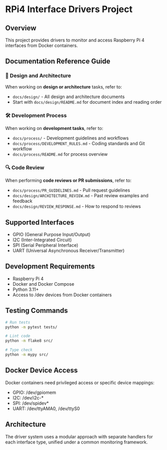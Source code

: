 # RPi4 Interface Drivers Project

## Overview
This project provides drivers to monitor and access Raspberry Pi 4 interfaces from Docker containers.

## Documentation Reference Guide

### 📐 Design and Architecture
When working on **design or architecture** tasks, refer to:
- `docs/design/` - All design and architecture documents
- Start with `docs/design/README.md` for document index and reading order

### 🛠️ Development Process
When working on **development tasks**, refer to:
- `docs/process/` - Development guidelines and workflows
- `docs/process/DEVELOPMENT_RULES.md` - Coding standards and Git workflow
- `docs/process/README.md` for process overview

### 🔍 Code Review
When performing **code reviews or PR submissions**, refer to:
- `docs/process/PR_GUIDELINES.md` - Pull request guidelines
- `docs/design/ARCHITECTURE_REVIEW.md` - Past review examples and feedback
- `docs/design/REVIEW_RESPONSE.md` - How to respond to reviews

## Supported Interfaces
- GPIO (General Purpose Input/Output)
- I2C (Inter-Integrated Circuit)
- SPI (Serial Peripheral Interface)
- UART (Universal Asynchronous Receiver/Transmitter)

## Development Requirements
- Raspberry Pi 4
- Docker and Docker Compose
- Python 3.11+
- Access to /dev devices from Docker containers

## Testing Commands
```bash
# Run tests
python -m pytest tests/

# Lint code
python -m flake8 src/

# Type check
python -m mypy src/
```

## Docker Device Access
Docker containers need privileged access or specific device mappings:
- GPIO: /dev/gpiomem
- I2C: /dev/i2c-*
- SPI: /dev/spidev*
- UART: /dev/ttyAMA0, /dev/ttyS0

## Architecture
The driver system uses a modular approach with separate handlers for each interface type, unified under a common monitoring framework.